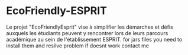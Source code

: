 # EcoFriendly-ESPRIT
Le projet "EcoFriendlyEsprit" vise à simplifier les démarches et défis auxquels les étudiants  peuvent y rencontrer  lors de leurs parcours académique au sein  de l'établissement ESPRIT.
for jars files you need to install them and resilve problem 
if doesnt work contact me 
